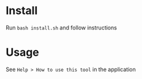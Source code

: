 # Install 

Run `bash install.sh` and follow instructions

# Usage

See `Help > How to use this tool` in the application